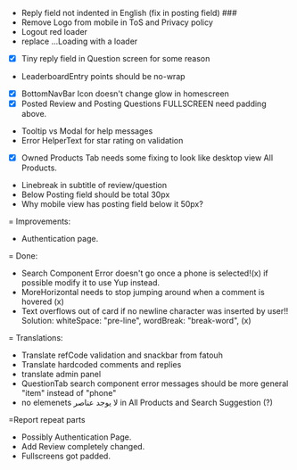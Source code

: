 - Reply field not indented in English (fix in posting field) ###
- Remove Logo from mobile in ToS and Privacy policy
- Logout red loader
- replace ...Loading with a loader
- [x] Tiny reply field in Question screen for some reason
- LeaderboardEntry points should be no-wrap
- [x] BottomNavBar Icon doesn't change glow in homescreen
- [x] Posted Review and Posting Questions FULLSCREEN need padding above.
- Tooltip vs Modal for help messages
- Error HelperText for star rating on validation
- [x] Owned Products Tab needs some fixing to look like desktop view All Products.
- Linebreak in subtitle of review/question
- Below Posting field should be total 30px
- Why mobile view has posting field below it 50px?

= Improvements:

- Authentication page.

= Done:

- Search Component Error doesn't go once a phone is selected!(x) if possible modify it to use Yup instead.
- MoreHorizontal needs to stop jumping around when a comment is hovered (x)
- Text overflows out of card if no newline character was inserted by user!! Solution: whiteSpace: "pre-line",
  wordBreak: "break-word", (x)

= Translations:

- Translate refCode validation and snackbar from fatouh
- Translate hardcoded comments and replies
- translate admin panel
- QuestionTab search component error messages should be more general "item" instead of "phone"
- no elemenets لا يوجد عناصر in All Products and Search Suggestion (?)

=Report repeat parts

- Possibly Authentication Page.
- Add Review completely changed.
- Fullscreens got padded.
